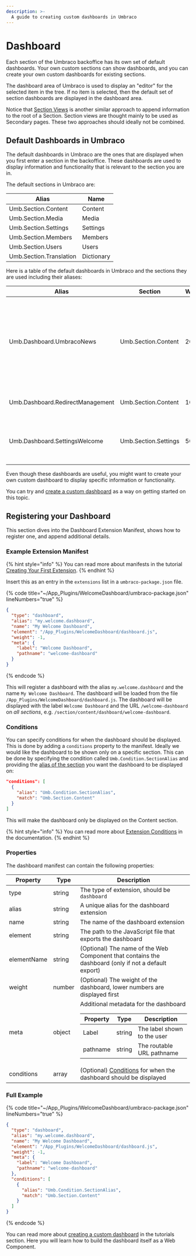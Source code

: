 ```yaml
---
description: >-
  A guide to creating custom dashboards in Umbraco
---
```


# Dashboard

Each section of the Umbraco backoffice has its own set of default dashboards. Your own custom sections can show dashboards, and you can create your own custom dashboards for existing sections.

The dashboard area of Umbraco is used to display an "editor" for the selected item in the tree. If no item is selected, then the default set of section dashboards are displayed in the dashboard area.

Notice that [Section Views](./section-trees/sections/section-view.md) is another similar approach to append information to the root of a Section. Section views are thought mainly to be used as Secondary pages. These two approaches should ideally not be combined.

## Default Dashboards in Umbraco

The default dashboards in Umbraco are the ones that are displayed when you first enter a section in the backoffice. These dashboards are used to display information and functionality that is relevant to the section you are in.

The default sections in Umbraco are:

| Alias | Name |
| --- | --- |
| Umb.Section.Content | Content |
| Umb.Section.Media | Media |
| Umb.Section.Settings | Settings |
| Umb.Section.Members | Members |
| Umb.Section.Users | Users |
| Umb.Section.Translation | Dictionary |

Here is a table of the default dashboards in Umbraco and the sections they are used including their aliases:

| Alias | Section | Weight | Description |
| --- | --- | --- | --- |
| Umb.Dashboard.UmbracoNews | Umb.Section.Content | 20 | The first dashboard the user sees and contains the latest news of Umbraco including outbound links to resources |
| Umb.Dashboard.RedirectManagement | Umb.Section.Content | 10 | Contains a list of active URL redirects |
| Umb.Dashboard.SettingsWelcome | Umb.Section.Settings | 500 | Contains a set of boxes with links to appropriate resources |

Even though these dashboards are useful, you might want to create your own custom dashboard to display specific information or functionality.

You can try and [create a custom dashboard](../../tutorials/creating-a-custom-dashboard/) as a way on getting started on this topic.

## Registering your Dashboard

This section dives into the Dashboard Extension Manifest, shows how to register one, and append additional details.

### Example Extension Manifest

{% hint style="info" %}
You can read more about manifests in the tutorial [Creating Your First Extension](../tutorials/creating-your-first-extension.md).
{% endhint %}

Insert this as an entry in the `extensions` list in a `umbraco-package.json` file.

{% code title="~/App_Plugins/WelcomeDashboard/umbraco-package.json" lineNumbers="true" %}

```json
{
  "type": "dashboard",
  "alias": "my.welcome.dashboard",
  "name": "My Welcome Dashboard",
  "element": "/App_Plugins/WelcomeDashboard/dashboard.js",
  "weight": -1,
  "meta": {
    "label": "Welcome Dashboard",
    "pathname": "welcome-dashboard"
  }
}
```

{% endcode %}

This will register a dashboard with the alias `my.welcome.dashboard` and the name `My Welcome Dashboard`. The dashboard will be loaded from the file `/App_Plugins/WelcomeDashboard/dashboard.js`. The dashboard will be displayed with the label `Welcome Dashboard` and the URL `/welcome-dashboard` on *all sections*, e.g. `/section/content/dashboard/welcome-dashboard`.

### Conditions

You can specify conditions for when the dashboard should be displayed. This is done by adding a `conditions` property to the manifest. Ideally we would like the dashboard to be shown only on a specific section. This can be done by specifying the condition called `Umb.Condition.SectionAlias` and providing the [alias of the section](#default-dashboards-in-umbraco) you want the dashboard to be displayed on:

```json
"conditions": [
  {
    "alias": "Umb.Condition.SectionAlias",
    "match": "Umb.Section.Content"
  }
]
```

This will make the dashboard only be displayed on the Content section.

{% hint style="info" %}
You can read more about [Extension Conditions](./backoffice-setup/extension-registry/extension-conditions.md) in the documentation.
{% endhint %}

### Properties

The dashboard manifest can contain the following properties:

| Property | Type | Description |
| --- | --- | --- |
| type | string | The type of extension, should be `dashboard` |
| alias | string | A unique alias for the dashboard extension |
| name | string | The name of the dashboard extension |
| element | string | The path to the JavaScript file that exports the dashboard |
| elementName | string | (Optional) The name of the Web Component that contains the dashboard (only if not a default export) |
| weight | number | (Optional) The weight of the dashboard, lower numbers are displayed first |
| meta | object | Additional metadata for the dashboard <table><thead><tr><th>Property</th><th>Type</th><th>Description</th></tr></thead><tbody><tr><td>Label</td><td>string</td><td>The label shown to the user</td></tr><tr><td>pathname</td><td>string</td><td>The routable URL pathname</td></tr></tbody></table> |
| conditions | array | (Optional) [Conditions](./backoffice-setup/extension-registry/extension-conditions.md) for when the dashboard should be displayed |

### Full Example

{% code title="~/App_Plugins/WelcomeDashboard/umbraco-package.json" lineNumbers="true" %}

```json
{
  "type": "dashboard",
  "alias": "my.welcome.dashboard",
  "name": "My Welcome Dashboard",
  "element": "/App_Plugins/WelcomeDashboard/dashboard.js",
  "weight": -1,
  "meta": {
    "label": "Welcome Dashboard",
    "pathname": "welcome-dashboard"
  },
  "conditions": [
    {
      "alias": "Umb.Condition.SectionAlias",
      "match": "Umb.Section.Content"
    }
  ]
}
```

{% endcode %}

You can read more about [creating a custom dashboard](../../tutorials/creating-a-custom-dashboard/) in the tutorials section. Here you will learn how to build the dashboard itself as a Web Component.

